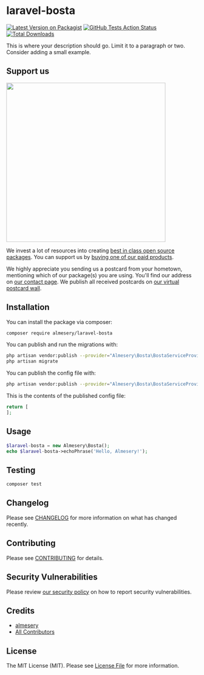 # laravel-bosta

[![Latest Version on Packagist](https://img.shields.io/packagist/v/almesery/laravel-bosta.svg?style=flat-square)](https://packagist.org/packages/almesery/laravel-bosta)
[![GitHub Tests Action Status](https://img.shields.io/github/workflow/status/almesery/laravel-bosta/run-tests?label=tests)](https://github.com/almesery/laravel-bosta/actions?query=workflow%3ATests+branch%3Amaster)
[![Total Downloads](https://img.shields.io/packagist/dt/almesery/laravel-bosta.svg?style=flat-square)](https://packagist.org/packages/almesery/laravel-bosta)


This is where your description should go. Limit it to a paragraph or two. Consider adding a small example.

## Support us

[<img src="https://github-ads.s3.eu-central-1.amazonaws.com/package-laravel-bosta-laravel.jpg?t=1" width="419px" />](https://spatie.be/github-ad-click/package-laravel-bosta-laravel)

We invest a lot of resources into creating [best in class open source packages](https://spatie.be/open-source). You can support us by [buying one of our paid products](https://spatie.be/open-source/support-us).

We highly appreciate you sending us a postcard from your hometown, mentioning which of our package(s) you are using. You'll find our address on [our contact page](https://spatie.be/about-us). We publish all received postcards on [our virtual postcard wall](https://spatie.be/open-source/postcards).

## Installation

You can install the package via composer:

```bash
composer require almesery/laravel-bosta
```

You can publish and run the migrations with:

```bash
php artisan vendor:publish --provider="Almesery\Bosta\BostaServiceProvider" --tag="laravel-bosta-migrations"
php artisan migrate
```

You can publish the config file with:
```bash
php artisan vendor:publish --provider="Almesery\Bosta\BostaServiceProvider" --tag="laravel-bosta-config"
```

This is the contents of the published config file:

```php
return [
];
```

## Usage

```php
$laravel-bosta = new Almesery\Bosta();
echo $laravel-bosta->echoPhrase('Hello, Almesery!');
```

## Testing

```bash
composer test
```

## Changelog

Please see [CHANGELOG](CHANGELOG.md) for more information on what has changed recently.

## Contributing

Please see [CONTRIBUTING](.github/CONTRIBUTING.md) for details.

## Security Vulnerabilities

Please review [our security policy](../../security/policy) on how to report security vulnerabilities.

## Credits

- [almesery](https://github.com/almesery)
- [All Contributors](../../contributors)

## License

The MIT License (MIT). Please see [License File](LICENSE.md) for more information.
